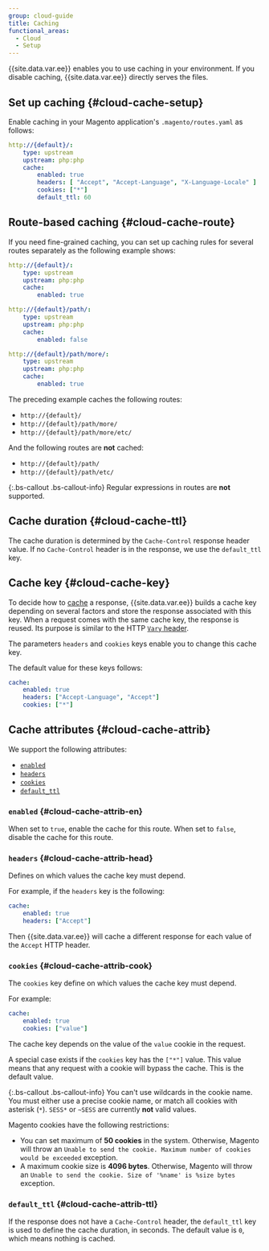 ```yaml
---
group: cloud-guide
title: Caching
functional_areas:
  - Cloud
  - Setup
---
```


{{site.data.var.ee}} enables you to use caching in your environment. If you disable caching, {{site.data.var.ee}} directly serves the files.

## Set up caching {#cloud-cache-setup}

Enable caching in your Magento application's `.magento/routes.yaml` as follows:

```yaml
http://{default}/:
    type: upstream
    upstream: php:php
    cache:
        enabled: true
        headers: [ "Accept", "Accept-Language", "X-Language-Locale" ]
        cookies: ["*"]
        default_ttl: 60
```

## Route-based caching {#cloud-cache-route}

If you need fine-grained caching, you can set up caching rules for several routes separately as the following example shows:

```yaml
http://{default}/:
    type: upstream
    upstream: php:php
    cache:
        enabled: true

http://{default}/path/:
    type: upstream
    upstream: php:php
    cache:
        enabled: false

http://{default}/path/more/:
    type: upstream
    upstream: php:php
    cache:
        enabled: true
```

The preceding example caches the following routes:

-   `http://{default}/`
-   `http://{default}/path/more/`
-   `http://{default}/path/more/etc/`

And the following routes are **not** cached:

-   `http://{default}/path/`
-   `http://{default}/path/etc/`

{:.bs-callout .bs-callout-info}
Regular expressions in routes are **not** supported.

## Cache duration {#cloud-cache-ttl}

The cache duration is determined by the `Cache-Control` response header value. If no `Cache-Control` header is in the response, we use the `default_ttl` key.

## Cache key {#cloud-cache-key}

To decide how to [cache](https://glossary.magento.com/cache) a response, {{site.data.var.ee}} builds a cache key depending on several factors and store the response associated with this key. When a request comes with the same cache key, the response is reused. Its purpose is similar to the HTTP [`Vary` header](https://www.w3.org/Protocols/rfc2616/rfc2616-sec14.html#sec14.44).

The parameters `headers` and
`cookies` keys enable you to change this cache key.

The default value for these keys follows:

```yaml
cache:
    enabled: true
    headers: ["Accept-Language", "Accept"]
    cookies: ["*"]
```

## Cache attributes {#cloud-cache-attrib}

We support the following attributes:

-  [`enabled`](#cloud-cache-attrib-en)
-  [`headers`](#cloud-cache-attrib-head)
-  [`cookies`](#cloud-cache-attrib-cook)
-  [`default_ttl`](#cloud-cache-attrib-ttl)

### `enabled` {#cloud-cache-attrib-en}

When set to `true`, enable the cache for this route. When set to `false`, disable the cache for this route.

### `headers` {#cloud-cache-attrib-head}

Defines on which values the cache key must depend.

For example, if the `headers` key is the following:


```yaml
cache:
    enabled: true
    headers: ["Accept"]
```

Then {{site.data.var.ee}} will cache a different response for each value of the `Accept` HTTP header.

### `cookies` {#cloud-cache-attrib-cook}

The `cookies` key define on which values the cache key must depend.

For example:

```yaml
cache:
    enabled: true
    cookies: ["value"]
```

The cache key depends on the value of the `value` cookie in the request.

A special case exists if the `cookies` key has the `["*"]` value. This value means that any request with a cookie will bypass the cache. This is the default value.

{:.bs-callout .bs-callout-info}
You can't use wildcards in the cookie name. You must either use a precise cookie name, or match all cookies with asterisk (`*`). `SESS*` or `~SESS` are currently **not** valid values.

Magento cookies have the following restrictions:

* You can set maximum of **50 cookies** in the system. Otherwise, Magento will throw an `Unable to send the cookie. Maximum number of cookies would be exceeded` exception.
* A maximum cookie size is **4096 bytes**. Otherwise, Magento will throw an `Unable to send the cookie. Size of '%name' is %size bytes` exception.

### `default_ttl` {#cloud-cache-attrib-ttl}

If the response does not have a `Cache-Control` header, the `default_ttl` key is used to define the cache duration, in seconds. The default value is `0`, which means nothing is cached.
